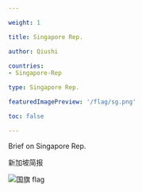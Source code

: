 ```yaml
---

weight: 1

title: Singapore Rep.

author: Qiushi 

countries: 
- Singapore-Rep

type: Singapore Rep.

featuredImagePreview: '/flag/sg.png'

toc: false 

---
```


Brief on Singapore Rep.

新加坡简报 

<!--more-->

![国旗 flag](/flag/sg.png)